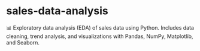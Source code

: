 # sales-data-analysis
📊 Exploratory data analysis (EDA) of sales data using Python. Includes data cleaning, trend analysis, and visualizations with Pandas, NumPy, Matplotlib, and Seaborn.
